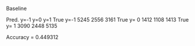 Baseline

Pred. y=-1	y=0	y=1
True y=-1	5245	2556	3161
True y= 0	1412	1108	1413
True y= 1	3090	2448	5135

Accuracy = 0.449312
